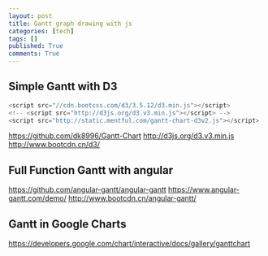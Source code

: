 ```yaml
---
layout: post
title: Gantt graph drawing with js
categories: [tech]
tags: []
published: True
comments: True
---
```


## Simple Gantt with D3

```js
<script src="//cdn.bootcss.com/d3/3.5.12/d3.min.js"></script>
<!-- <script src="http://d3js.org/d3.v3.min.js"></script> -->
<script src="http://static.mentful.com/gantt-chart-d3v2.js"></script>
```

https://github.com/dk8996/Gantt-Chart
http://d3js.org/d3.v3.min.js
http://www.bootcdn.cn/d3/

## Full Function Gantt with angular

https://github.com/angular-gantt/angular-gantt
https://www.angular-gantt.com/demo/
http://www.bootcdn.cn/angular-gantt/

## Gantt in Google Charts

https://developers.google.com/chart/interactive/docs/gallery/ganttchart
